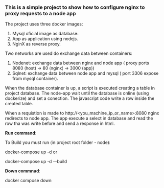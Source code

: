 ### This is a simple project to show how to configure nginx to proxy requests to a node app

The project uses three docker images:

1. Mysql oficial image as database.
2. App as application using nodejs.
3. NginX as reverse proxy.

Two networks are used do exchange data between containers:

1. Nodenet: exchange data between nginx and node app ( proxy ports 8080 (host) -> 80 (nginx) -> 3000 (app))
2. Sqlnet: exchange data between node app and mysql ( port 3306 expose from mysql container).

When the database container is up, a script is executed creating a table in project database.
The node-app wait until the database is online (using dockerize) and set a conection.
The javascript code write a row inside the created table.

When a requistion is made to http://<you_machine_ip_or_name>:8080 nginx redirects to node app. The app execute a select in database and read the row tha was write before and send a response in html.

**Run command**:

To Build you must run (in project root folder - node):

docker-compose up -d or

docker-compose up -d --build

**Down commnad**:

docker compose down
